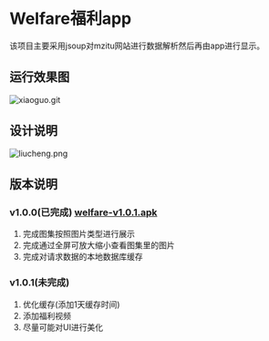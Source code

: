 # Welfare福利app

该项目主要采用jsoup对mzitu网站进行数据解析然后再由app进行显示。

## 运行效果图

![xiaoguo.git](https://upload-images.jianshu.io/upload_images/2898841-46c11dcebd23dfec.gif?imageMogr2/auto-orient/strip)

## 设计说明

![liucheng.png](https://upload-images.jianshu.io/upload_images/2898841-730af15389a202b9.png?imageMogr2/auto-orient/strip%7CimageView2/2/w/1240)

## 版本说明

### v1.0.0(已完成) [welfare-v1.0.1.apk](https://github.com/boildcoffee/welfare/blob/master/apk/welfare-v1.0.0.apk)

1. 完成图集按照图片类型进行展示
2. 完成通过全屏可放大缩小查看图集里的图片
3. 完成对请求数据的本地数据库缓存

### v1.0.1(未完成)

1. 优化缓存(添加1天缓存时间)
2. 添加福利视频
3. 尽量可能对UI进行美化
